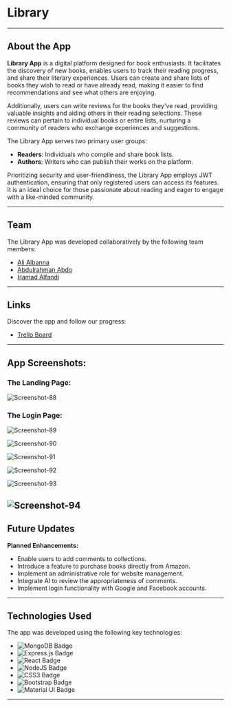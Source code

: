 # Library

---

## About the App
**Library App** is a digital platform designed for book enthusiasts. It facilitates the discovery of new books, enables users to track their reading progress, and share their literary experiences. Users can create and share lists of books they wish to read or have already read, making it easier to find recommendations and see what others are enjoying.

Additionally, users can write reviews for the books they've read, providing valuable insights and aiding others in their reading selections. These reviews can pertain to individual books or entire lists, nurturing a community of readers who exchange experiences and suggestions.

The Library App serves two primary user groups:
- **Readers**: Individuals who compile and share book lists.
- **Authors**: Writers who can publish their works on the platform.

Prioritizing security and user-friendliness, the Library App employs JWT authentication, ensuring that only registered users can access its features. It is an ideal choice for those passionate about reading and eager to engage with a like-minded community.

---

## Team
The Library App was developed collaboratively by the following team members:
- [Ali Albanna](https://github.com/Ali000)
- [Abdulrahman Abdo](https://github.com/aboodabdo347)
- [Hamad Alfandi](https://github.com/Hamad-Alfandi)

---

## Links
Discover the app and follow our progress:
- [Trello Board](https://trello.com/b/sXuuAAaW/library)

---

## App Screenshots:

### **The Landing Page:**
![Screenshot-88](https://i.ibb.co/Q9S4N3w/Screenshot-88.png)

### **The Login Page:**
![Screenshot-89](https://i.ibb.co/4WYXNK3/Screenshot-89.png)

![Screenshot-90](https://i.ibb.co/1YcJpCv/Screenshot-90.png)

![Screenshot-91](https://i.ibb.co/sHfQHJF/Screenshot-91.png)

![Screenshot-92](https://i.ibb.co/VBz6fLJ/Screenshot-92.png)

![Screenshot-93](https://i.ibb.co/s149BC2/Screenshot-93.png)

![Screenshot-94](https://i.ibb.co/FHK0r8w/Screenshot-94.png)
---

## Future Updates

**Planned Enhancements:**
- Enable users to add comments to collections.
- Introduce a feature to purchase books directly from Amazon.
- Implement an administrative role for website management.
- Integrate AI to review the appropriateness of comments.
- Implement login functionality with Google and Facebook accounts.

---

## Technologies Used
The app was developed using the following key technologies:
- ![MongoDB Badge](https://img.shields.io/badge/MongoDB-%234ea94b.svg?style=for-the-badge&logo=mongodb&logoColor=white)
- ![Express.js Badge](https://img.shields.io/badge/express.js-%23404d59.svg?style=for-the-badge&logo=express&logoColor=%2361DAFB)
- ![React Badge](https://camo.githubusercontent.com/97458bf821a253c5b545eaaf3ed4dfd88bd058d4152f2405cc2f8d363285e1ef/68747470733a2f2f696d672e736869656c64732e696f2f62616467652f72656163742532302d2532333230323332612e7376673f267374796c653d666f722d7468652d6261646765266c6f676f3d7265616374266c6f676f436f6c6f723d253233363144414642)
- ![NodeJS Badge](https://img.shields.io/badge/node.js-6DA55F?style=for-the-badge&logo=node.js&logoColor=white)
- ![CSS3 Badge](https://img.shields.io/badge/CSS3-1572B6?style=for-the-badge&logo=css3&logoColor=white)
- ![Bootstrap Badge](https://img.shields.io/badge/Bootstrap-7952B3?style=for-the-badge&logo=bootstrap&logoColor=white)
- ![Material UI Badge](https://img.shields.io/badge/Material--UI-0081CB?style=for-the-badge&logo=material-ui&logoColor=white)

---
